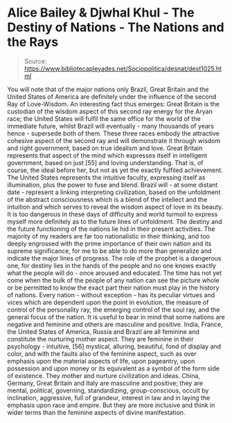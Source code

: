 # Alice Bailey & Djwhal Khul - The Destiny of Nations - The Nations and the Rays

> Source: https://www.bibliotecapleyades.net/Sociopolitica/desnat/dest1025.html

You will note that of the major nations only Brazil, Great Britain and the United States of America are definitely under the influence of the second Ray of Love-Wisdom. An interesting fact thus emerges: Great Britain is the custodian of the wisdom aspect of this second ray energy for the Aryan race; the United States will fulfil the same office for the world of the immediate future, whilst Brazil will eventually - many thousands of years hence - supersede both of them. These three races embody the attractive cohesive aspect of the second ray and will demonstrate it through wisdom and right government, based on true idealism and love.
Great Britain represents that aspect of the mind which expresses itself in intelligent government, based on just [55] and loving understanding. That is, of course, the ideal before her, but not as yet the exactly fulfiled achievement. The United States represents the intuitive faculty, expressing itself as illumination, plus the power to fuse and blend. Brazil will - at some distant date - represent a linking interpreting civilization, based on the unfoldment of the abstract consciousness which is a blend of the intellect and the intuition and which serves to reveal the wisdom aspect of love in its beauty.
It is too dangerous in these days of difficulty and world turmoil to express myself more definitely as to the future lines of unfoldment. The destiny and the future functioning of the nations lie hid in their present activities. The majority of my readers are far too nationalistic in their thinking, and too deeply engrossed with the prime importance of their own nation and its supreme significance, for me to be able to do more than generalize and indicate the major lines of progress. The role of the prophet is a dangerous one, for destiny lies in the hands of the people and no one knows exactly what the people will do - once aroused and educated. The time has not yet come when the bulk of the people of any nation can see the picture whole or be permitted to know the exact part their nation must play in the history of nations. Every nation - without exception - has its peculiar virtues and vices which are dependent upon the point in evolution, the measure of control of the personality ray, the emerging control of the soul ray, and the general focus of the nation.
It is useful to bear in mind that some nations are negative and feminine and others are masculine and positive. India, France, the United States of America, Russia and Brazil are all feminine and constitute the nurturing mother aspect. They are feminine in their psychology - intuitive, [56] mystical, alluring, beautiful, fond of display and color, and with the faults also of the feminine aspect, such as over emphasis upon the material aspects of life, upon pageantry, upon possession and upon money or its equivalent as a symbol of the form side of existence. They mother and nurture civilization and ideas.
China, Germany, Great Britain and Italy are masculine and positive; they are mental, political, governing, standardizing, group-conscious, occult by inclination, aggressive, full of grandeur, interest in law and in laying the emphasis upon race and empire. But they are more inclusive and think in wider terms than the feminine aspects of divine manifestation.
